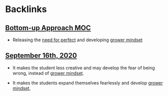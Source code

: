 
# Backlinks
## [Bottom-up Approach MOC](<Bottom-up Approach MOC.md>)
- Releasing the [need for perfect](<need for perfect.md>) and developing [grower mindset](<grower mindset.md>)

## [September 16th, 2020](<September 16th, 2020.md>)
- It makes the student less creative and may develop the fear of being wrong, instead of [grower mindset](<grower mindset.md>).

- It makes the students expand themselves fearlessly and develop [grower mindset](<grower mindset.md>),

